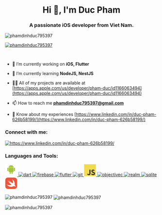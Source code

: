 <h1 align="center">Hi 👋, I'm Duc Pham</h1>
<h3 align="center">A passionate iOS developer from Viet Nam.</h3>

<p align="left"> <img src="https://komarev.com/ghpvc/?username=phamdinhduc795397&label=Profile%20views&color=0e75b6&style=flat" alt="phamdinhduc795397" /> </p>

<p align="left"> <a href="https://github.com/ryo-ma/github-profile-trophy"><img src="https://github-profile-trophy.vercel.app/?username=phamdinhduc795397" alt="phamdinhduc795397" /></a> </p>

<p align="left"> <a href="https://twitter.com/" target="blank"><img src="https://img.shields.io/twitter/follow/?logo=twitter&style=for-the-badge" alt="" /></a> </p>

- 🔭 I’m currently working on **iOS, Flutter**

- 🌱 I’m currently learning **NodeJS, NestJS**

- 👨‍💻 All of my projects are available at [https://apps.apple.com/us/developer/pham-duc/id1166063494](https://apps.apple.com/us/developer/pham-duc/id1166063494)

- 📫 How to reach me **phamdinhduc795397@gmail.com**

- 📄 Know about my experiences [https://www.linkedin.com/in/duc-pham-626b58199/](https://www.linkedin.com/in/duc-pham-626b58199/)

<h3 align="left">Connect with me:</h3>
<p align="left">
<a href="https://linkedin.com/in/https://www.linkedin.com/in/duc-pham-626b58199/" target="blank"><img align="center" src="https://raw.githubusercontent.com/rahuldkjain/github-profile-readme-generator/master/src/images/icons/Social/linked-in-alt.svg" alt="https://www.linkedin.com/in/duc-pham-626b58199/" height="30" width="40" /></a>
</p>

<h3 align="left">Languages and Tools:</h3>
<p align="left"> <a href="https://developer.android.com" target="_blank" rel="noreferrer"> <img src="https://raw.githubusercontent.com/devicons/devicon/master/icons/android/android-original-wordmark.svg" alt="android" width="40" height="40"/> </a> <a href="https://dart.dev" target="_blank" rel="noreferrer"> <img src="https://www.vectorlogo.zone/logos/dartlang/dartlang-icon.svg" alt="dart" width="40" height="40"/> </a> <a href="https://firebase.google.com/" target="_blank" rel="noreferrer"> <img src="https://www.vectorlogo.zone/logos/firebase/firebase-icon.svg" alt="firebase" width="40" height="40"/> </a> <a href="https://flutter.dev" target="_blank" rel="noreferrer"> <img src="https://www.vectorlogo.zone/logos/flutterio/flutterio-icon.svg" alt="flutter" width="40" height="40"/> </a> <a href="https://git-scm.com/" target="_blank" rel="noreferrer"> <img src="https://www.vectorlogo.zone/logos/git-scm/git-scm-icon.svg" alt="git" width="40" height="40"/> </a> <a href="https://developer.mozilla.org/en-US/docs/Web/JavaScript" target="_blank" rel="noreferrer"> <img src="https://raw.githubusercontent.com/devicons/devicon/master/icons/javascript/javascript-original.svg" alt="javascript" width="40" height="40"/> </a> <a href="https://developer.apple.com/library/archive/documentation/Cocoa/Conceptual/ProgrammingWithObjectiveC/Introduction/Introduction.html" target="_blank" rel="noreferrer"> <img src="https://www.vectorlogo.zone/logos/apple_objectivec/apple_objectivec-icon.svg" alt="objectivec" width="40" height="40"/> </a> <a href="https://realm.io/" target="_blank" rel="noreferrer"> <img src="https://raw.githubusercontent.com/bestofjs/bestofjs-webui/8665e8c267a0215f3159df28b33c365198101df5/public/logos/realm.svg" alt="realm" width="40" height="40"/> </a> <a href="https://www.sqlite.org/" target="_blank" rel="noreferrer"> <img src="https://www.vectorlogo.zone/logos/sqlite/sqlite-icon.svg" alt="sqlite" width="40" height="40"/> </a> <a href="https://developer.apple.com/swift/" target="_blank" rel="noreferrer"> <img src="https://raw.githubusercontent.com/devicons/devicon/master/icons/swift/swift-original.svg" alt="swift" width="40" height="40"/> </a> </p>

<p><img align="left" src="https://github-readme-stats.vercel.app/api/top-langs?username=phamdinhduc795397&show_icons=true&locale=en&layout=compact" alt="phamdinhduc795397" /></p>

<p>&nbsp;<img align="center" src="https://github-readme-stats.vercel.app/api?username=phamdinhduc795397&show_icons=true&locale=en" alt="phamdinhduc795397" /></p>

<p><img align="center" src="https://github-readme-streak-stats.herokuapp.com/?user=phamdinhduc795397&" alt="phamdinhduc795397" /></p>
